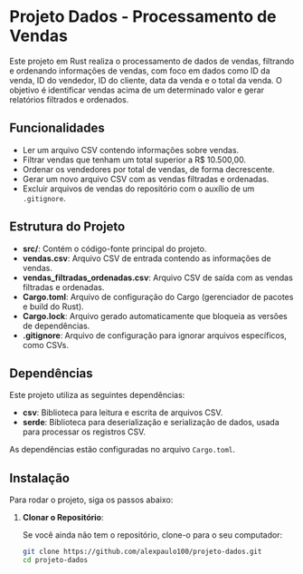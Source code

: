# Projeto Dados - Processamento de Vendas

Este projeto em Rust realiza o processamento de dados de vendas, filtrando e ordenando informações de vendas, com foco em dados como ID da venda, ID do vendedor, ID do cliente, data da venda e o total da venda. O objetivo é identificar vendas acima de um determinado valor e gerar relatórios filtrados e ordenados.

## Funcionalidades

- Ler um arquivo CSV contendo informações sobre vendas.
- Filtrar vendas que tenham um total superior a R$ 10.500,00.
- Ordenar os vendedores por total de vendas, de forma decrescente.
- Gerar um novo arquivo CSV com as vendas filtradas e ordenadas.
- Excluir arquivos de vendas do repositório com o auxílio de um `.gitignore`.

## Estrutura do Projeto

- **src/**: Contém o código-fonte principal do projeto.
- **vendas.csv**: Arquivo CSV de entrada contendo as informações de vendas.
- **vendas_filtradas_ordenadas.csv**: Arquivo CSV de saída com as vendas filtradas e ordenadas.
- **Cargo.toml**: Arquivo de configuração do Cargo (gerenciador de pacotes e build do Rust).
- **Cargo.lock**: Arquivo gerado automaticamente que bloqueia as versões de dependências.
- **.gitignore**: Arquivo de configuração para ignorar arquivos específicos, como CSVs.

## Dependências

Este projeto utiliza as seguintes dependências:

- **csv**: Biblioteca para leitura e escrita de arquivos CSV.
- **serde**: Biblioteca para deserialização e serialização de dados, usada para processar os registros CSV.

As dependências estão configuradas no arquivo `Cargo.toml`.

## Instalação

Para rodar o projeto, siga os passos abaixo:

1. **Clonar o Repositório**:

   Se você ainda não tem o repositório, clone-o para o seu computador:

   ```bash
   git clone https://github.com/alexpaulo100/projeto-dados.git
   cd projeto-dados
